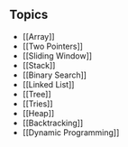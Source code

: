 
## Topics

- [[Array]]
- [[Two Pointers]]
- [[Sliding Window]]
- [[Stack]]
- [[Binary Search]]
- [[Linked List]]
- [[Tree]]
- [[Tries]]
- [[Heap]]
- [[Backtracking]]
- [[Dynamic Programming]]